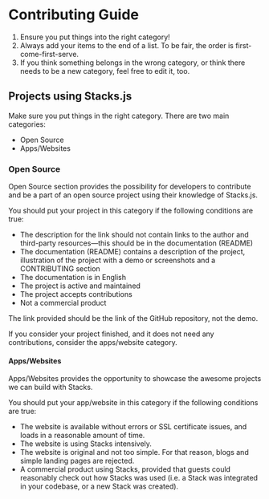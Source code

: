 # Contributing Guide

1. Ensure you put things into the right category!
2. Always add your items to the end of a list. To be fair, the order is first-come-first-serve.
3. If you think something belongs in the wrong category, or think there needs to be a new category, feel free to edit it, too.

## Projects using Stacks.js

Make sure you put things in the right category. There are two main categories:

- Open Source
- Apps/Websites

### Open Source

Open Source section provides the possibility for developers to contribute and be a part of an open source project using their knowledge of Stacks.js.

You should put your project in this category if the following conditions are true:

- The description for the link should not contain links to the author and third-party resources—this should be in the documentation (README)
- The documentation (README) contains a description of the project, illustration of the project with a demo or screenshots and a CONTRIBUTING section
- The documentation is in English
- The project is active and maintained
- The project accepts contributions
- Not a commercial product

The link provided should be the link of the GitHub repository, not the demo.

If you consider your project finished, and it does not need any contributions, consider the apps/website category.

#### Apps/Websites

Apps/Websites provides the opportunity to showcase the awesome projects we can build with Stacks.

You should put your app/website in this category if the following conditions are true:

- The website is available without errors or SSL certificate issues, and loads in a reasonable amount of time.
- The website is using Stacks intensively.
- The website is original and not too simple. For that reason, blogs and simple landing pages are rejected.
- A commercial product using Stacks, provided that guests could reasonably check out how Stacks was used (i.e. a Stack was integrated in your codebase, or a new Stack was created).
